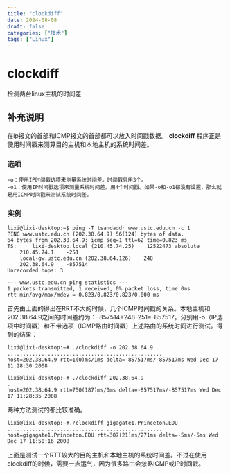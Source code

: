 ```yaml
---
title: "clockdiff"
date: 2024-08-08
draft: false
categories: ["技术"]
tags: ["Linux"]
---
```

clockdiff
===

检测两台linux主机的时间差

## 补充说明

在ip报文的首部和ICMP报文的首部都可以放入时间戳数据。 **clockdiff** 程序正是使用时间戳来测算目的主机和本地主机的系统时间差。

###  选项

```shell
-o：使用IP时间戳选项来测量系统时间差。时间戳只用3个。
-o1：使用IP时间戳选项来测量系统时间差。用4个时间戳。如果-o和-o1都没有设置，那么就是用ICMP时间戳来测试系统时间差。
```

###  实例

```shell
lixi@lixi-desktop:~$ ping -T tsandaddr www.ustc.edu.cn -c 1
PING www.ustc.edu.cn (202.38.64.9) 56(124) bytes of data.
64 bytes from 202.38.64.9: icmp_seq=1 ttl=62 time=0.823 ms
TS:     lixi-desktop.local (210.45.74.25)    12522473 absolute
    210.45.74.1    -251
    local-gw.ustc.edu.cn (202.38.64.126)    248
    202.38.64.9    -857514
Unrecorded hops: 3

--- www.ustc.edu.cn ping statistics ---
1 packets transmitted, 1 received, 0% packet loss, time 0ms
rtt min/avg/max/mdev = 0.823/0.823/0.823/0.000 ms
```

首先由上面的得出在RRT不大的时候，几个ICMP时间戳的关系。本地主机和202.38.64.9之间的时间差约为：-857514+248-251=-857517。分别用-o（IP选项中时间戳）和不带选项（ICMP路由时间戳）上述路由的系统时间进行测试。得到的结果：

```shell
lixi@lixi-desktop:~# ./clockdiff -o 202.38.64.9  
..................................................
host=202.38.64.9 rtt=1(0)ms/1ms delta=-857517ms/-857517ms Wed Dec 17 11:28:30 2008
```

```shell
lixi@lixi-desktop:~# ./clockdiff 202.38.64.9
.
host=202.38.64.9 rtt=750(187)ms/0ms delta=-857517ms/-857517ms Wed Dec 17 11:28:35 2008
```

两种方法测试的都比较准确。

```shell
lixi@lixi-desktop:~#./clockdiff gigagate1.Princeton.EDU
..................................................
host=gigagate1.Princeton.EDU rtt=307(21)ms/271ms delta=-5ms/-5ms Wed Dec 17 11:50:16 2008
```

上面是测试一个RTT较大的目的主机和本地主机的系统时间差。不过在使用clockdiff的时候，需要一点运气，因为很多路由会忽略ICMP或IP时间戳。


